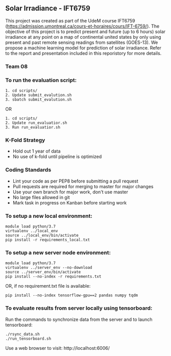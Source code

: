 ## Solar Irradiance - IFT6759

This project was created as part of the UdeM course IFT6759 (https://admission.umontreal.ca/cours-et-horaires/cours/IFT-6759/). The objective of this project is to predict present and future (up to 6 hours) solar irradiance at any point on a map of continental united states by only using present and past remote sensing readings from satellites (GOES-13). We propose a machine learning model for prediction of solar irradiance. Refer to the report and presentation included in this reporistory for more details.

### Team 08

### To run the evaluation script:

```console
1. cd scripts/
2. Update submit_evalution.sh 
3. sbatch submit_evalution.sh
```
OR
```console
1. cd scripts/
2. Update run_evaluatior.sh 
3. Run run_evaluatior.sh
```

### K-Fold Strategy

* Hold out 1 year of data
* No use of k-fold until pipeline is optimized

### Coding Standards

* Lint your code as per PEP8 before submitting a pull request
* Pull requests are required for merging to master for major changes
* Use your own branch for major work, don't use master
* No large files allowed in git
* Mark task in progress on Kanban before starting work

### To setup a new local environment:

```console
module load python/3.7
virtualenv ../local_env
source ../local_env/bin/activate
pip install -r requirements_local.txt
```

### To setup a new server node environment:

```console
module load python/3.7
virtualenv ../server_env --no-download
source ../server_env/bin/activate
pip install --no-index -r requirements.txt
```
OR, if no requirement.txt file is available:
```console
pip install --no-index tensorflow-gpu==2 pandas numpy tqdm
```

### To evaluate results from server locally using tensorboard:

Run the commands to synchronize data from the server and to launch tensorboard:
```console
./rsync_data.sh
./run_tensorboard.sh
```
Use a web browser to visit: http://localhost:6006/


